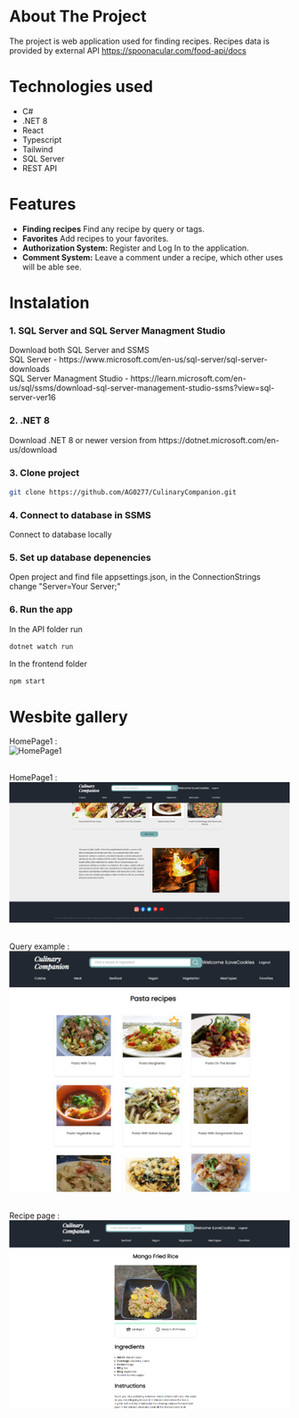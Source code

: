 # <h1>About The Project</h1>
The project is web application used for finding recipes. Recipes data is provided by external API https://spoonacular.com/food-api/docs
# <h1> Technologies used </h1>
 - C#
 - .NET 8
 - React
 - Typescript
 - Tailwind
 - SQL Server
 - REST API
# <h1> Features </h1>
- **Finding recipes** Find any recipe by query or tags.
- **Favorites** Add recipes to your favorites.
- **Authorization System:** Register and Log In to the application.
- **Comment System:** Leave a comment under a recipe, which other uses will be able see.
# <h1> Instalation </h1>
 <h3>1. SQL Server and SQL Server Managment Studio</h3>
Download both SQL Server and SSMS <br />
SQL Server - https://www.microsoft.com/en-us/sql-server/sql-server-downloads<br />
SQL Server Managment Studio - https://learn.microsoft.com/en-us/sql/ssms/download-sql-server-management-studio-ssms?view=sql-server-ver16 <br />
<h3>2. .NET 8 </h3>
Download .NET 8 or newer version from https://dotnet.microsoft.com/en-us/download
<h3>3. Clone project </h3>

```bash
git clone https://github.com/AG0277/CulinaryCompanion.git
```
<h3>4. Connect to database in SSMS </h3>
Connect to database locally
<h3>5. Set up database depenencies </h3>
Open project and find file appsettings.json, in the ConnectionStrings change "Server=Your Server;"
<h3>6. Run the app </h3>
In the API folder run

```bash
dotnet watch run
```
In the frontend folder
```bash
npm start
```
# <h1>Wesbite gallery</h1>

HomePage1 :</br>
![HomePage1](readmeIMG/homepage.PNG)
</br>
</br>

HomePage1 :</br>
![HomePage2](readmeIMG/homepage2.PNG)
</br>
</br>

Query example :</br>
![queryExample](readmeIMG/queryExample.PNG)
</br>
</br>

Recipe page :</br>
![recipepage](readmeIMG/recipePage.PNG)
</br>
</br>
</br>
</br>


